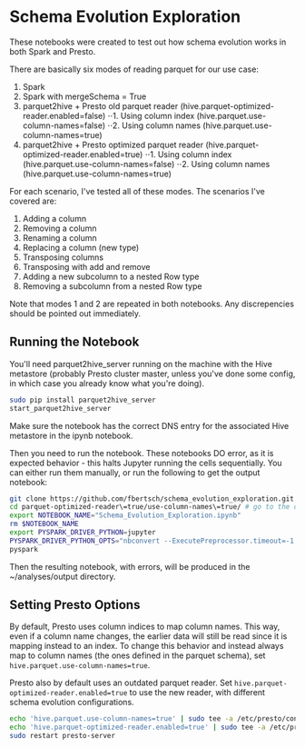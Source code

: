 # Schema Evolution Exploration

These notebooks were created to test out how schema evolution works in both Spark and Presto.

There are basically six modes of reading parquet for our use case:
1. Spark
2. Spark with mergeSchema = True
3. parquet2hive + Presto old parquet reader (hive.parquet-optimized-reader.enabled=false)
⋅⋅1. Using column index (hive.parquet.use-column-names=false)
⋅⋅2. Using column names (hive.parquet.use-column-names=true)
4. parquet2hive + Presto optimized parquet reader (hive.parquet-optimized-reader.enabled=true)
⋅⋅1. Using column index (hive.parquet.use-column-names=false)
⋅⋅2. Using column names (hive.parquet.use-column-names=true)

For each scenario, I've tested all of these modes. The scenarios I've covered are:
1. Adding a column
2. Removing a column
3. Renaming a column
4. Replacing a column (new type)
5. Transposing columns
6. Transposing with add and remove
7. Adding a new subcolumn to a nested Row type
8. Removing a subcolumn from a nested Row type

Note that modes 1 and 2 are repeated in both notebooks. Any discrepencies should be pointed out immediately.

## Running the Notebook

You'll need parquet2hive_server running on the machine with the Hive metastore (probably Presto cluster master, unless you've done some config, in which case you already know what you're doing).

```bash
sudo pip install parquet2hive_server
start_parquet2hive_server
```

Make sure the notebook has the correct DNS entry for the associated Hive metastore in the ipynb notebook.

Then you need to run the notebook. These notebooks DO error, as it is expected behavior - this halts Jupyter running the cells sequentially. You can either run them manually, or run the following to get the output notebook:

```bash
git clone https://github.com/fbertsch/schema_evolution_exploration.git
cd parquet-optimized-reader\=true/use-column-names\=true/ # go to the dir with appropriate presto config options
export NOTEBOOK_NAME="Schema_Evolution_Exploration.ipynb"
rm $NOTEBOOK_NAME
export PYSPARK_DRIVER_PYTHON=jupyter
PYSPARK_DRIVER_PYTHON_OPTS="nbconvert --ExecutePreprocessor.timeout=-1 --ExecutePreprocessor.kernel_name=python2 --to notebook --log-level=10 --execute \"../../${NOTEBOOK_NAME}\" --allow-errors --output-dir ./ " \
pyspark
```

Then the resulting notebook, with errors, will be produced in the ~/analyses/output directory.

## Setting Presto Options
By default, Presto uses column indices to map column names. This way, even if a column name changes, the earlier data will still be read since it is mapping instead to an index. To change this behavior and instead always map to column names (the ones defined in the parquet schema), set `hive.parquet.use-column-names=true`.

Presto also by default uses an outdated parquet reader. Set `hive.parquet-optimized-reader.enabled=true` to use the new reader, with different schema evolution configurations.

```bash
echo 'hive.parquet.use-column-names=true' | sudo tee -a /etc/presto/conf.dist/catalog/hive.properties
echo 'hive.parquet-optimized-reader.enabled=true' | sudo tee -a /etc/presto/conf.dist/catalog/hive.properties
sudo restart presto-server
```
